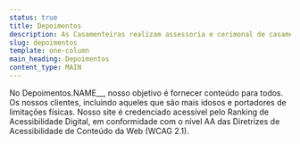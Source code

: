 ```yaml
---
status: true
title: Depoimentos
description: As Casamenteiras realizam assessoria e cerimonal de casamentos, eventos corporativos e festas em geral.
slug: depoimentos
template: one-column
main_heading: Depoimentos
content_type: MAIN
---
```


No Depoimentos.NAME\_\_, nosso objetivo é fornecer conteúdo para todos.
Os nossos clientes, incluindo aqueles que são mais idosos
e portadores de limitações físicas. Nosso site é credenciado acessível pelo
Ranking de Acessibilidade Digital, em conformidade com o nível AA
das Diretrizes de Acessibilidade de Conteúdo da Web (WCAG 2.1).
